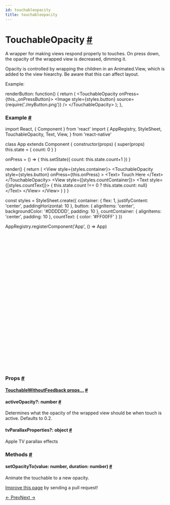 ```yaml
---
id: touchableopacity
title: touchableopacity
---
```

<a id="content"></a><h1><a class="anchor" name="touchableopacity"></a>TouchableOpacity <a class="hash-link" href="docs/touchableopacity.html#touchableopacity">#</a></h1><div><div><p>A wrapper for making views respond properly to touches.
On press down, the opacity of the wrapped view is decreased, dimming it.</p><p>Opacity is controlled by wrapping the children in an Animated.View, which is
added to the view hiearchy.  Be aware that this can affect layout.</p><p>Example:</p><div class="prism language-javascript">renderButton<span class="token punctuation">:</span> <span class="token keyword">function</span><span class="token punctuation">(</span><span class="token punctuation">)</span> <span class="token punctuation">{</span>
  <span class="token keyword">return</span> <span class="token punctuation">(</span>
    <span class="token operator">&lt;</span>TouchableOpacity onPress<span class="token operator">=</span><span class="token punctuation">{</span><span class="token keyword">this</span><span class="token punctuation">.</span>_onPressButton<span class="token punctuation">}</span><span class="token operator">&gt;</span>
      <span class="token operator">&lt;</span>Image
        style<span class="token operator">=</span><span class="token punctuation">{</span>styles<span class="token punctuation">.</span>button<span class="token punctuation">}</span>
        source<span class="token operator">=</span><span class="token punctuation">{</span><span class="token function">require</span><span class="token punctuation">(</span><span class="token string">'./myButton.png'</span><span class="token punctuation">)</span><span class="token punctuation">}</span>
      <span class="token operator">/</span><span class="token operator">&gt;</span>
    <span class="token operator">&lt;</span><span class="token operator">/</span>TouchableOpacity<span class="token operator">&gt;</span>
  <span class="token punctuation">)</span><span class="token punctuation">;</span>
<span class="token punctuation">}</span><span class="token punctuation">,</span></div><h3><a class="anchor" name="example"></a>Example <a class="hash-link" href="docs/touchableopacity.html#example">#</a></h3><div class="web-player"><div class="prism language-javascript"><span class="token keyword">import</span> React<span class="token punctuation">,</span> <span class="token punctuation">{</span> Component <span class="token punctuation">}</span> <span class="token keyword">from</span> <span class="token string">'react'</span>
<span class="token keyword">import</span> <span class="token punctuation">{</span>
  AppRegistry<span class="token punctuation">,</span>
  StyleSheet<span class="token punctuation">,</span>
  TouchableOpacity<span class="token punctuation">,</span>
  Text<span class="token punctuation">,</span>
  View<span class="token punctuation">,</span>
<span class="token punctuation">}</span> <span class="token keyword">from</span> <span class="token string">'react-native'</span>

<span class="token keyword">class</span> <span class="token class-name">App</span> <span class="token keyword">extends</span> <span class="token class-name">Component</span> <span class="token punctuation">{</span>
  <span class="token function">constructor</span><span class="token punctuation">(</span>props<span class="token punctuation">)</span> <span class="token punctuation">{</span>
    <span class="token keyword">super</span><span class="token punctuation">(</span>props<span class="token punctuation">)</span>
    <span class="token keyword">this</span><span class="token punctuation">.</span>state <span class="token operator">=</span> <span class="token punctuation">{</span> count<span class="token punctuation">:</span> <span class="token number">0</span> <span class="token punctuation">}</span>
  <span class="token punctuation">}</span>

  onPress <span class="token operator">=</span> <span class="token punctuation">(</span><span class="token punctuation">)</span> <span class="token operator">=&gt;</span> <span class="token punctuation">{</span>
    <span class="token keyword">this</span><span class="token punctuation">.</span><span class="token function">setState</span><span class="token punctuation">(</span><span class="token punctuation">{</span>
      count<span class="token punctuation">:</span> <span class="token keyword">this</span><span class="token punctuation">.</span>state<span class="token punctuation">.</span>count<span class="token operator">+</span><span class="token number">1</span>
    <span class="token punctuation">}</span><span class="token punctuation">)</span>
  <span class="token punctuation">}</span>

 <span class="token function">render</span><span class="token punctuation">(</span><span class="token punctuation">)</span> <span class="token punctuation">{</span>
   <span class="token keyword">return</span> <span class="token punctuation">(</span>
     <span class="token operator">&lt;</span>View style<span class="token operator">=</span><span class="token punctuation">{</span>styles<span class="token punctuation">.</span>container<span class="token punctuation">}</span><span class="token operator">&gt;</span>
       <span class="token operator">&lt;</span>TouchableOpacity
         style<span class="token operator">=</span><span class="token punctuation">{</span>styles<span class="token punctuation">.</span>button<span class="token punctuation">}</span>
         onPress<span class="token operator">=</span><span class="token punctuation">{</span><span class="token keyword">this</span><span class="token punctuation">.</span>onPress<span class="token punctuation">}</span>
       <span class="token operator">&gt;</span>
         <span class="token operator">&lt;</span>Text<span class="token operator">&gt;</span> Touch Here <span class="token operator">&lt;</span><span class="token operator">/</span>Text<span class="token operator">&gt;</span>
       <span class="token operator">&lt;</span><span class="token operator">/</span>TouchableOpacity<span class="token operator">&gt;</span>
       <span class="token operator">&lt;</span>View style<span class="token operator">=</span><span class="token punctuation">{</span><span class="token punctuation">[</span>styles<span class="token punctuation">.</span>countContainer<span class="token punctuation">]</span><span class="token punctuation">}</span><span class="token operator">&gt;</span>
         <span class="token operator">&lt;</span>Text style<span class="token operator">=</span><span class="token punctuation">{</span><span class="token punctuation">[</span>styles<span class="token punctuation">.</span>countText<span class="token punctuation">]</span><span class="token punctuation">}</span><span class="token operator">&gt;</span>
            <span class="token punctuation">{</span> <span class="token keyword">this</span><span class="token punctuation">.</span>state<span class="token punctuation">.</span>count <span class="token operator">!==</span> <span class="token number">0</span> <span class="token operator">?</span> <span class="token keyword">this</span><span class="token punctuation">.</span>state<span class="token punctuation">.</span>count<span class="token punctuation">:</span> <span class="token keyword">null</span><span class="token punctuation">}</span>
          <span class="token operator">&lt;</span><span class="token operator">/</span>Text<span class="token operator">&gt;</span>
        <span class="token operator">&lt;</span><span class="token operator">/</span>View<span class="token operator">&gt;</span>
      <span class="token operator">&lt;</span><span class="token operator">/</span>View<span class="token operator">&gt;</span>
    <span class="token punctuation">)</span>
  <span class="token punctuation">}</span>
<span class="token punctuation">}</span>

<span class="token keyword">const</span> styles <span class="token operator">=</span> StyleSheet<span class="token punctuation">.</span><span class="token function">create</span><span class="token punctuation">(</span><span class="token punctuation">{</span>
  container<span class="token punctuation">:</span> <span class="token punctuation">{</span>
    flex<span class="token punctuation">:</span> <span class="token number">1</span><span class="token punctuation">,</span>
    justifyContent<span class="token punctuation">:</span> <span class="token string">'center'</span><span class="token punctuation">,</span>
    paddingHorizontal<span class="token punctuation">:</span> <span class="token number">10</span>
  <span class="token punctuation">}</span><span class="token punctuation">,</span>
  button<span class="token punctuation">:</span> <span class="token punctuation">{</span>
    alignItems<span class="token punctuation">:</span> <span class="token string">'center'</span><span class="token punctuation">,</span>
    backgroundColor<span class="token punctuation">:</span> <span class="token string">'#DDDDDD'</span><span class="token punctuation">,</span>
    padding<span class="token punctuation">:</span> <span class="token number">10</span>
  <span class="token punctuation">}</span><span class="token punctuation">,</span>
  countContainer<span class="token punctuation">:</span> <span class="token punctuation">{</span>
    alignItems<span class="token punctuation">:</span> <span class="token string">'center'</span><span class="token punctuation">,</span>
    padding<span class="token punctuation">:</span> <span class="token number">10</span>
  <span class="token punctuation">}</span><span class="token punctuation">,</span>
  countText<span class="token punctuation">:</span> <span class="token punctuation">{</span>
    color<span class="token punctuation">:</span> <span class="token string">'#FF00FF'</span>
  <span class="token punctuation">}</span>
<span class="token punctuation">}</span><span class="token punctuation">)</span>

AppRegistry<span class="token punctuation">.</span><span class="token function">registerComponent</span><span class="token punctuation">(</span><span class="token string">'App'</span><span class="token punctuation">,</span> <span class="token punctuation">(</span><span class="token punctuation">)</span> <span class="token operator">=&gt;</span> App<span class="token punctuation">)</span></div><iframe style="margin-top:4px;" width="880" height="420" data-src="//cdn.rawgit.com/dabbott/react-native-web-player/gh-v1.2.6/index.html#code=import%20React%2C%20%7B%20Component%20%7D%20from%20'react'%0Aimport%20%7B%0A%20%20AppRegistry%2C%0A%20%20StyleSheet%2C%0A%20%20TouchableOpacity%2C%0A%20%20Text%2C%0A%20%20View%2C%0A%7D%20from%20'react-native'%0A%0Aclass%20App%20extends%20Component%20%7B%0A%20%20constructor(props)%20%7B%0A%20%20%20%20super(props)%0A%20%20%20%20this.state%20%3D%20%7B%20count%3A%200%20%7D%0A%20%20%7D%0A%0A%20%20onPress%20%3D%20()%20%3D%3E%20%7B%0A%20%20%20%20this.setState(%7B%0A%20%20%20%20%20%20count%3A%20this.state.count%2B1%0A%20%20%20%20%7D)%0A%20%20%7D%0A%0A%20render()%20%7B%0A%20%20%20return%20(%0A%20%20%20%20%20%3CView%20style%3D%7Bstyles.container%7D%3E%0A%20%20%20%20%20%20%20%3CTouchableOpacity%0A%20%20%20%20%20%20%20%20%20style%3D%7Bstyles.button%7D%0A%20%20%20%20%20%20%20%20%20onPress%3D%7Bthis.onPress%7D%0A%20%20%20%20%20%20%20%3E%0A%20%20%20%20%20%20%20%20%20%3CText%3E%20Touch%20Here%20%3C%2FText%3E%0A%20%20%20%20%20%20%20%3C%2FTouchableOpacity%3E%0A%20%20%20%20%20%20%20%3CView%20style%3D%7B%5Bstyles.countContainer%5D%7D%3E%0A%20%20%20%20%20%20%20%20%20%3CText%20style%3D%7B%5Bstyles.countText%5D%7D%3E%0A%20%20%20%20%20%20%20%20%20%20%20%20%7B%20this.state.count%20!%3D%3D%200%20%3F%20this.state.count%3A%20null%7D%0A%20%20%20%20%20%20%20%20%20%20%3C%2FText%3E%0A%20%20%20%20%20%20%20%20%3C%2FView%3E%0A%20%20%20%20%20%20%3C%2FView%3E%0A%20%20%20%20)%0A%20%20%7D%0A%7D%0A%0Aconst%20styles%20%3D%20StyleSheet.create(%7B%0A%20%20container%3A%20%7B%0A%20%20%20%20flex%3A%201%2C%0A%20%20%20%20justifyContent%3A%20'center'%2C%0A%20%20%20%20paddingHorizontal%3A%2010%0A%20%20%7D%2C%0A%20%20button%3A%20%7B%0A%20%20%20%20alignItems%3A%20'center'%2C%0A%20%20%20%20backgroundColor%3A%20'%23DDDDDD'%2C%0A%20%20%20%20padding%3A%2010%0A%20%20%7D%2C%0A%20%20countContainer%3A%20%7B%0A%20%20%20%20alignItems%3A%20'center'%2C%0A%20%20%20%20padding%3A%2010%0A%20%20%7D%2C%0A%20%20countText%3A%20%7B%0A%20%20%20%20color%3A%20'%23FF00FF'%0A%20%20%7D%0A%7D)%0A%0AAppRegistry.registerComponent('App'%2C%20()%20%3D%3E%20App)" frameborder="0"></iframe></div></div><h3><a class="anchor" name="props"></a>Props <a class="hash-link" href="docs/touchableopacity.html#props">#</a></h3><div class="props"><div class="prop"><h4 class="propTitle"><a class="anchor" name="touchablewithoutfeedback"></a><a href="docs/touchablewithoutfeedback.html#props">TouchableWithoutFeedback props...</a> <a class="hash-link" href="docs/touchableopacity.html#touchablewithoutfeedback">#</a></h4></div><div class="prop"><h4 class="propTitle"><a class="anchor" name="activeopacity"></a>activeOpacity?: <span class="propType">number</span> <a class="hash-link" href="docs/touchableopacity.html#activeopacity">#</a></h4><div><p>Determines what the opacity of the wrapped view should be when touch is
active. Defaults to 0.2.</p></div></div><div class="prop"><h4 class="propTitle"><a class="anchor" name="tvparallaxproperties"></a>tvParallaxProperties?: <span class="propType">object</span> <a class="hash-link" href="docs/touchableopacity.html#tvparallaxproperties">#</a></h4><div><p>Apple TV parallax effects</p></div></div></div><span><h3><a class="anchor" name="methods"></a>Methods <a class="hash-link" href="docs/touchableopacity.html#methods">#</a></h3><div class="props"><div class="prop"><h4 class="methodTitle"><a class="anchor" name="setopacityto"></a>setOpacityTo<span class="methodType">(value: number, duration: number)</span> <a class="hash-link" href="docs/touchableopacity.html#setopacityto">#</a></h4><div><p>Animate the touchable to a new opacity.</p></div></div></div></span></div><p class="edit-page-block"><a target="_blank" href="https://github.com/facebook/react-native/blob/master/Libraries/Components/Touchable/TouchableOpacity.js">Improve this page</a> by sending a pull request!</p><div class="docs-prevnext"><a class="docs-prev" href="docs/touchablenativefeedback.html#content">← Prev</a><a class="docs-next" href="docs/touchablewithoutfeedback.html#content">Next →</a></div>